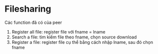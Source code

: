 # Filesharing
Các function đã có của peer
1. Register all file: register file với fname = lname
2. Search a file: tìm kiếm file theo fname, chọn source download
3. Register a file: register file cụ thể bằng cách nhập lname, sau đó chọn fname
